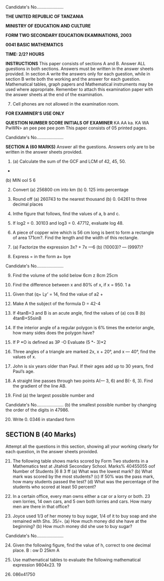 Candidate's No......................

**THE UNITED REPUBLIC OF TANZANIA**

**MINISTRY OF EDUCATION AND CULTURE**

**FORM TWO SECONDARY EDUCATION EKAMINATIONS, 2003**

**0041 BASIC MATHEMATICS**

**TIME: 2/2? HOURS**

**INSTRUCTIONS**
This paper consists of sections A and B.
Answer ALL guestions in both sections.
Answers must be written in the answer sheets provided.
In section A write the answers only for each guestion, while in section B write both the working and the answer for each guestion.
Mathematical tables, graph papers and Mathematical instruments may be used where appropriate.
Remember to attach this examination paper with the answer sheets at the end of the examination.

7. Cell phones are not allowed in the examination room.

**FOR EXAMINER'S USE ONLY**

**QUESTION NUMBER SCORE INITIALS OF EXAMINER**
KA AA ka.
KA WA
PwWN>
an pee pee pee pom
This paper consists of 05 printed pages.

Candidate's No......................

**SECTION A (60 MARKS)**
Answer all the guestions. Answers only are to be written in the answer sheets provided.

1. (a) Calculate the sum of the GCF and LCM of 42, 45, 50. 
+
(b)
MIN
ool
5
6

2. Convert (a) 256800 cm into km
(b) 0. 125 into percentage

3. Round off (a) 260743 to the nearest thousand
(b) 0. 04261 to three decimal places

4. Inthe figure that follows, find the values of a, b and c.

5. If log2 = 0. 30103 and log3 = 0. 47712, evaluate log 48.

6. A piece of copper wire which is 56 cm long is bent to form a rectangle of area 171cm?.
Find the length and the width of this rectangle.

7. (a) Factorize the expression 3x? + 7x —6
(b) (10003)? — (9997)?

8. Express = in the form a+ bye

Candidate's No......................

9. Find the volume of the solid below
6cm z 8cm
25cm

10. Find the difference between x and 80% of x, if x = 950. 
1
a

11. Given that (q+ Ly’ = 14, find the value of a2 +

12. Make A the subject of the formula D = 42-4

13. If 4tanB=3 and B is an acute angle, find the values of
(a) cos B
(b) 4tanB+S5sinB

14. If the interior angle of a regular polygon is 6% times the exterior angle, how many sides does the polygon have?

15. If P *O is defined as 3P -O
Evaluate (5 *- 3)*2

16. Three angles of a triangle are marked 2x, x + 20°, and x — 40°, find the values of x.

17. John is six years older than Paul. If their ages add up to 30 years, find Paul’s age.

18. A straight line passes through two points A(— 3, 6) and B(- 6, 3). Find the gradient of the line
AB.

19. Find (a) the largest possible number and

Candidate's No......................
(b) the smallest possible number by changing the order of the digits in 47986.

20. Write 0. 0346 in standard form

## SECTION B (40 Marks)
Attempt all the questions in this section, showing all your working clearly for each question, in the answer sheets provided.

21. The following table shows marks scored by Form Two students in a Mathematics test at Jitahidi
Secondary School.
Marks% 40455055 oof
Number of Students |6 8 3 ff
(a) What was the lowest mark?
(b) What mark was scored by the most students?
(c) If 50% was the pass mark, how many students passed the test?
(d) What was the percentage of the students who scored at least 50 percent?

22. In a certain office, every man owns either a car or a lorry or both. 23 own lorries, 14 own cars,
and 5 own both lorries and cars. How many men are there in that office?

23. Joyce used 1/3 of her money to buy sugar, 1/4 of it to buy soap and she remained with
Shs. 35/=.
(a) How much money did she have at the beginning?
(b) How much money did she use to buy sugar?

Candidate's No......................

24. Given the following figure, find the value of h, correct to one decimal place.
B
: ow
   D 25km A

25. Use mathematical tables to evaluate the following mathematical expression
9804x23. 19

0. 086x41750